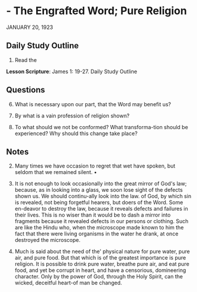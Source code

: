 # - The Engrafted Word; Pure Religion
JANUARY 20, 1923

## Daily Study Outline

1. Read the

**Lesson Scripture**: James 1: 19-27. Daily Study Outline

## Questions

6. What is necessary upon our part, that the Word may benefit us? 

10. By what is a vain profession of religion shown? 

16. To what should we not be conformed? What transforma-tion should be experienced? Why should this change take place? 

## Notes

2. Many times we have occasion to regret that wet have spoken, but seldom that we remained silent. •

3. It is not enough to look occasionally into the great mirror of God's law; because, as in looking into a glass, we soon lose sight of the defects shown us. We should continu-ally look into the law. of God, by which sin is revealed, not being forgetful hearers, but doers of the Word. Some en-deavor to destroy the law, because it reveals defects and failures in their lives. This is no wiser than it would be to dash a mirror into fragments because it revealed defects in our persons or clothing. Such are like the Hindu who, when the microscope made known to him the fact that there were living organisms in the water he drank, at once destroyed the microscope.

5. Much is said about the need of the' physical nature for pure water, pure air, and pure food. But that which is of the greatest importance is pure religion. It is possible to drink pure water, breathe pure air, and eat pure food, and yet be corrupt in heart, and have a censorious, domineering character. Only by the power of God, through the Holy Spirit, can the wicked, deceitful heart-of man be changed.
